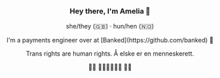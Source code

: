 <h3 align="center">Hey there, I'm Amelia 👀</h3>

<p align="center">she/they (🇬🇧) · hun/hen (🇳🇴)</p>
<p align="center">I'm a payments engineer over at [Banked](https://github.com/banked) 🚀</p>
<p align="center">Trans rights are human rights. Å elske er en menneskerett.</p>
<p align="center">🏳️‍⚧️ 💖🧡💛💚💙💜 🏳️‍🌈</p>
